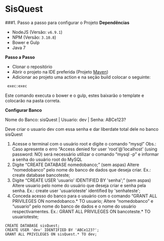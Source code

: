 # SisQuest

###1. Passo a passo para configurar o Projeto
**Dependências**

- NodeJS (Versão: ```v6.9.1```)
- NPM (Versão: ```3.10.8```)
- Bower e Gulp
- Java 7

**Passo a Passo**

- Clonar o repositório
- Abrir o projeto na IDE preferida (Projeto [Maven](https://maven.apache.org/guides/getting-started/maven-in-five-minutes.html))
- Adicionar ao projeto uma action e na seção build colocar o seguinte:
```sh
 exec:exec
```
Este comando executa o bower e o gulp, estes baixarão o template e colocarão na pasta correta.

**Configurar Banco**

Nome do Banco: sisQuest | Usuario: dev | Senha: ABCe123?

Deve criar o usuario dev com essa senha e dar liberdate total dele no banco sisQuest

1. Acesse o terminal com o usuário root e digite o comando “mysql”
Obs.: Caso apresente o erro “Access denied for user 'root'@'localhost' (using password: NO) será necessário utilizar o comando “mysql -p” e informar a senha do usuário root do MySQL
2. Digite “CREATE DATABASE nomedobanco;” (sem aspas)
Altere “nomedobanco” pelo nome do banco de dados que deseja criar. Ex.: create database bancoteste;
3. Digite “CREATE USER 'usuario' IDENTIFIED BY 'senha';” (sem aspas)
Altere usuario pelo nome do usuário que deseja criar e senha pela senha. Ex.: create user 'usuarioteste' identified by 'senhateste';
4. Conceda acesso do banco para o usuário com o comando “GRANT ALL PRIVILEGES ON nomedobanco.* TO usuario; Altere “nomedobanco” e “usuario” pelo nome do banco de dados e o nome do usuário respectivamentes. Ex.: GRANT ALL PRIVILEGES ON bancoteste.* TO usuarioteste;


```
CREATE DATABASE sisQuest;
CREATE USER 'dev' IDENTIFIED BY 'ABCe123?';
GRANT ALL PRIVILEGES ON sisQuest.* TO dev;
```

